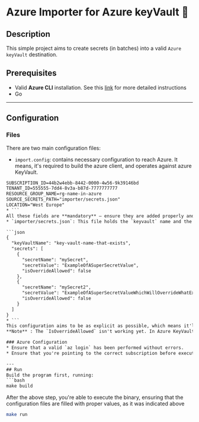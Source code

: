 # Azure Importer for Azure keyVault 🔑
## Description
This simple project aims to create secrets (in batches) into a valid `Azure keyVault` destination.

## Prerequisites
* Valid **Azure CLI** installation. See this [link](https://docs.microsoft.com/en-us/cli/azure/install-azure-cli) for more detailed instructions
* Go
---

## Configuration 
### Files
There are two main configuration files:
* `import.config`: contains necessary configuration to reach Azure. It means, it's required to build the azure client, and operates against azure KeyVault.
```txt
SUBSCRIPTION_ID=44b2w4ebb-8442-0000-4w56-9k39146bd
TENANT_ID=555555-7dd4-8v3a-b87d-7777777777
RESOURCE_GROUP_NAME=rg-name-in-azure
SOURCE_SECRETS_PATH="importer/secrets.json"
LOCATION="West Europe"
* ```
All these fields are **mandatory** — ensure they are added properly and corresponds to valid Azure values.
* `importer/secrets.json`: This file holds the `keyvault` name and the `secrets` (names and values) that will be created in AzurekeyVault. Please, use the `secrets_template.json` template as a starting point.

```json
{
  "keyVaultName": "key-vault-name-that-exists",
  "secrets": [
    {
      "secretName": "mySecret",
      "secretValue": "ExampleOfASuperSecretValue",
      "isOverrideAllowed": false
    },
    {
      "secretName": "mySecret2",
      "secretValue": "ExampleOfASuperSecretValueWhichWillOverrideWhatExistsAlreadyInAzureKeyVault",
      "isOverrideAllowed": false
    }
  ]
}
* ```
This configuration aims to be as explicit as possible, which means it'll fail whether there's an invalid configuration or there are some secret fields detected as empty.
**Note** : The `IsOverrideAllowed` isn't working yet. In Azure KeyVault, a deleted secret is actually soft-deleted. A purge operation need to take place to definitively erase it.

### Azure Configuration
* Ensure that a valid `az login` has been performed without errors. 
* Ensure that you're pointing to the correct subscription before execute this application. E.g.: `az account set --subscription <my-subscription-id>`

---
## Run
Build the program first, running:
```bash
make build
```
After the above step, you're able to execute the binary, ensuring that the configuration files are filled with proper values, as it was indicated above
```bash
make run

```
